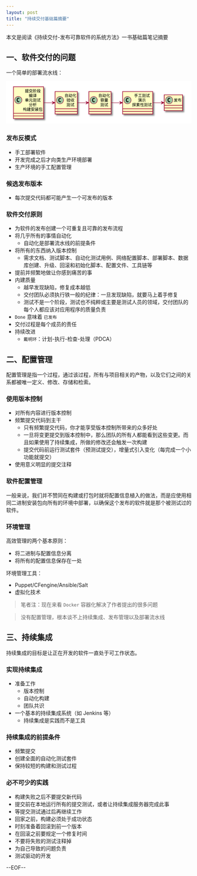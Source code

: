 ```yaml
---
layout: post
title: "持续交付基础篇摘要"
---
```


本文是阅读《持续交付-发布可靠软件的系统方法》一书基础篇笔记摘要

## 一、软件交付的问题

一个简单的部署流水线：

![](images/cd-base.png)

### 发布反模式

* 手工部署软件
* 开发完成之后才向类生产环境部署
* 生产环境的手工配置管理

### 候选发布版本

* 每次提交代码都可能产生一个可发布的版本

### 软件交付原则

* 为软件的发布创建一个可重复且可靠的发布流程
* 将几乎所有的事情自动化
  * 自动化是部署流水线的前提条件
* 将所有的东西纳入版本控制
  * 需求文档、测试脚本、自动化测试用例、网络配置脚本、部署脚本、数据库创建、升级、回滚和初始化脚本、配置文件、工具链等
* 提前并频繁地做让你感到痛苦的事
* 内建质量
  * 越早发现缺陷，修复成本越低
  * 交付团队必须执行铁一般的纪律：一旦发现缺陷，就要马上着手修复
  * 测试不是一个阶段，测试也不纯粹或主要是测试人员的领域，交付团队的每个人都应该对应用程序的质量负责
* `Done` 意味着 `已发布`
* 交付过程是每个成员的责任
* 持续改进
  * `戴明环`：计划-执行-检查-处理（PDCA）

## 二、配置管理

配置管理是指一个过程，通过该过程，所有与项目相关的产物，以及它们之间的关系都被唯一定义、修改、存储和检索。

### 使用版本控制

* 对所有内容进行版本控制
* 频繁提交代码到主干
  * 只有频繁提交代码，你才能享受版本控制所带来的众多好处
  * 一旦将变更提交到版本控制中，那么团队的所有人都能看到这些变更。而且如果使用了持续集成，所做的修改还会触发一次构建
  * 提交代码前运行测试套件（预测试提交），增量式引入变化（每完成一个小功能就提交）
* 使用意义明显的提交注释

### 软件配置管理

一般来说，我们并不赞同在构建或打包时就将配置信息植入的做法，而是应使用相同二进制安装包向所有的环境中部署，以确保这个发布的软件就是那个被测试过的软件。

### 环境管理

高效管理的两个基本原则：

* 将二进制与配置信息分离
* 将所有的配置信息保存在一处

环境管理工具：

* Puppet/CFengine/Ansible/Salt
* 虚拟化技术

> 笔者注：现在来看 `Docker` 容器化解决了作者提出的很多问题

> 没有配置管理，根本谈不上持续集成、发布管理以及部署流水线

## 三、持续集成

持续集成的目标是让正在开发的软件一直处于可工作状态。

### 实现持续集成

* 准备工作
  * 版本控制
  * 自动化构建
  * 团队共识
* 一个基本的持续集成系统（如 Jenkins 等）
  * 持续集成是实践而不是工具

### 持续集成的前提条件

* 频繁提交
* 创建全面的自动化测试套件
* 保持较短的构建和测试过程

### 必不可少的实践

* 构建失败之后不要提交新代码
* 提交前在本地运行所有的提交测试，或者让持续集成服务器完成此事
* 等提交测试通过后再继续工作
* 回家之前，构建必须处于成功状态
* 时刻准备着回滚到前一个版本
* 在回滚之前要规定一个修复时间
* 不要将失败的测试注释掉
* 为自己导致的问题负责
* 测试驱动的开发

--EOF--
